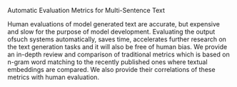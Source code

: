 Automatic Evaluation Metrics for Multi-Sentence Text

Human evaluations of model generated text are accurate, but expensive and slow for the purpose of model development. 
Evaluating the output ofsuch systems automatically, saves time, accelerates further research on the text generation tasks
and it will also be free of human bias. We provide an in-depth review and comparison of traditional metrics which is based on
n-gram word matching to the recently published ones where textual embeddings are compared. We also provide their
correlations of these metrics with human evaluation.

